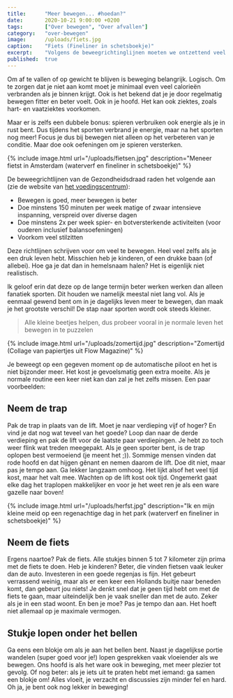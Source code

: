 ```yaml
---
title:      "Meer bewegen... #hoedan?"
date:       2020-10-21 9:00:00 +0200
tags:       ["Over bewegen", "Over afvallen"]
category:   "over-bewegen"
image:      /uploads/fiets.jpg
caption:    "Fiets (Fineliner in schetsboekje)"
excerpt:    "Volgens de beweegrichtinglijnen moeten we ontzettend veel te bewegen. Met alleen sporten kom je er niet en vind ik ook moeilijk vol te houden. Probeer zoveel mogelijk beweging in je dagelijks leven in te passen. Eenmaal in de routine ingebakken kost het veel minder moeite!"
published:  true
---
```


Om af te vallen of op gewicht te blijven is beweging belangrijk. Logisch. Om te zorgen dat je niet aan komt moet je minimaal even veel calorieën verbranden als je binnen krijgt. Ook is het bekend dat je je door regelmatig bewegen fitter en beter voelt. Ook in je hoofd. Het kan ook ziektes, zoals hart- en vaatziektes voorkomen.

Maar er is zelfs een dubbele bonus: spieren verbruiken ook energie als je in rust bent. Dus tijdens het sporten verbrand je energie, maar na het sporten nog meer! Focus je dus bij bewegen niet alleen op het verbeteren van je conditie. Maar doe ook oefeningen om je spieren versterken.

{% include image.html url="/uploads/fietsen.jpg" description="Meneer fietst in Amsterdam (waterverf en fineliner in schetsboekje)" %}

De beweegrichtlijnen van de Gezondheidsdraad raden het volgende aan (zie de website van [het voedingscentrum](https://www.voedingscentrum.nl/encyclopedie/bewegen.aspx)):

- Bewegen is goed, meer bewegen is beter
- Doe minstens 150 minuten per week matige of zwaar intensieve inspanning, verspreid over diverse dagen
- Doe minstens 2x per week spier- en botversterkende activiteiten (voor ouderen inclusief balansoefeningen)
- Voorkom veel stilzitten

Deze richtlijnen schrijven voor om veel te bewegen. Heel veel zelfs als je een druk leven hebt. Misschien heb je kinderen, of een drukke baan (of allebei). Hoe ga je dat dan in hemelsnaam halen? Het is eigenlijk niet realistisch.

Ik geloof erin dat deze op de lange termijn beter werken werken dan alleen fanatiek sporten. Dit houden we namelijk meestal niet lang vol. Als je eenmaal gewend bent om in je dagelijks leven meer te bewegen, dan maak je het grootste verschil! De stap naar sporten wordt ook steeds kleiner.

> Alle kleine beetjes helpen, dus probeer vooral in je normale leven het bewegen in te puzzelen

{% include image.html url="/uploads/zomertijd.jpg" description="Zomertijd (Collage van papiertjes uit Flow Magazine)" %}

Je beweegt op een gegeven moment op de automatische piloot en het is niet bijzonder meer. Het kost je gevoelsmatig geen extra moeite. Als je normale routine een keer niet kan dan zal je het zelfs missen. Een paar voorbeelden:

## Neem de trap

Pak de trap in plaats van de lift. Moet je naar verdieping vijf of hoger? En vind je dat nog wat teveel van het goede? Loop dan naar de derde verdieping en pak de lift voor de laatste paar verdiepingen. Je hebt zo toch weer flink wat treden meegepakt. Als je geen sporter bent, is de trap oplopen best vermoeiend (je meent het ;)). Sommige mensen vinden dat rode hoofd en dat hijgen gênant en nemen daarom de lift. Doe dit niet, maar pas je tempo aan. Ga lekker langzaam omhoog. Het lijkt alsof het veel tijd kost, maar het valt mee. Wachten op de lift kost ook tijd. Ongemerkt gaat elke dag het traplopen makkelijker en voor je het weet ren je als een ware gazelle naar boven!

{% include image.html url="/uploads/herfst.jpg" description="Ik en mijn kleine meid op een regenachtige dag in het park (waterverf en fineliner in schetsboekje)" %}

## Neem de fiets

Ergens naartoe? Pak de fiets. Alle stukjes binnen 5 tot 7 kilometer zijn prima met de fiets te doen. Heb je kinderen? Beter, die vinden fietsen vaak leuker dan de auto. Investeren in een goede regenjas is fijn. Het gebeurt verrassend weinig, maar als er een keer een Hollands buitje naar beneden komt, dan gebeurt jou niets! Je denkt snel dat je geen tijd hebt om met de fiets te gaan, maar uiteindelijk ben je vaak sneller dan met de auto. Zeker als je in een stad woont. En ben je moe? Pas je tempo dan aan. Het hoeft niet allemaal op je maximale vermogen.

## Stukje lopen onder het bellen

Ga eens een blokje om als je aan het bellen bent. Naast je dagelijkse portie wandelen (super goed voor je!) lopen gesprekken vaak vloeiender als we bewegen. Ons hoofd is als het ware ook in beweging, met meer plezier tot gevolg. Of nog beter: als je iets uit te praten hebt met iemand: ga samen een blokje om! Alles vloeit, je verzacht en discussies zijn minder fel en hard. Oh ja, je bent ook nog lekker in beweging!

